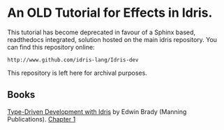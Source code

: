 # An OLD Tutorial for Effects in Idris.

This tutorial has become deprecated in favour of a Sphinx based, readthedocs integrated, solution hosted on the main idris repository. You can find this repository online:

    http://www.github.com/idris-lang/Idris-dev

This repository is left here for archival purposes.


## Books

[Type-Driven Development with Idris](https://www.manning.com/books/type-driven-development-with-idris) by Edwin Brady (Manning Publications). [Chapter 1](https://manning-content.s3.amazonaws.com/download/8/99b07b5-ad1d-4272-860b-c323b3f5bf4c/Brady_TDDwithIdris_MEAP_ch1.pdf)
